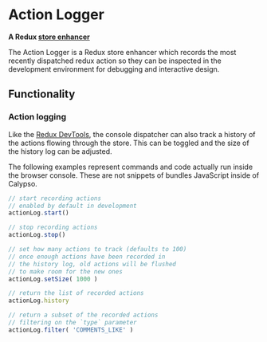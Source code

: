 # Action Logger
**A Redux [store enhancer](https://github.com/reactjs/redux/blob/master/docs/Glossary.md#store-enhancer)**

The Action Logger is a Redux store enhancer which records the most recently dispatched redux action
so they can be inspected in the development environment for debugging and interactive design.

## Functionality

### Action logging

Like the [Redux DevTools](https://github.com/zalmoxisus/redux-devtools-extension), the console dispatcher can also track a history of the actions flowing through the store.
This can be toggled and the size of the history log can be adjusted.

The following examples represent commands and code actually run inside the browser console.
These are not snippets of bundles JavaScript inside of Calypso.

```js
// start recording actions
// enabled by default in development
actionLog.start()

// stop recording actions
actionLog.stop()

// set how many actions to track (defaults to 100)
// once enough actions have been recorded in
// the history log, old actions will be flushed
// to make room for the new ones
actionLog.setSize( 1000 )

// return the list of recorded actions
actionLog.history

// return a subset of the recorded actions
// filtering on the `type` parameter
actionLog.filter( 'COMMENTS_LIKE' )
```

